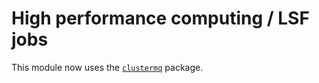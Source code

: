 High performance computing / LSF jobs
=====================================

This module now uses the [`clustermq`](https://github.com/mschubert/clustermq) package.
